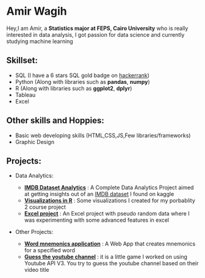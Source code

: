 # Amir Wagih
Hey,I am Amir, a **Statistics major at FEPS, Cairo University** who is really interested in data analysis, I got passion for data science and currently studying machine learning

## Skillset: 
- SQL (I have a 6 stars SQL gold badge on [hackerrank](https://www.hackerrank.com/AmirWagih))
- Python (Along with libraries such as **pandas**, **numpy**)
- R (Along with libraries such as **ggplot2**, **dplyr**)
- Tableau
- Excel
## Other skills and Hoppies:
- Basic web developing skills (HTML,CSS,JS,Few libraries/frameworks)
- Graphic Design

## Projects:
- Data Analytics:
  - [**IMDB Dataset Analytics**](https://github.com/AmirWagih1/imdb-movie-dataset-analytics) : A Complete Data Analytics Project aimed at getting insights out of an [IMDB dataset](https://www.kaggle.com/datasets/ngochieunguyen/imdb-extensive) I found on kaggle
  - [**Visualizations in R**](https://github.com/AmirWagih1/visualizations-I-created-for-my-probablity-2-course-project-in-university) : Some visualizations I created for my porbablity 2 course project
  - [**Excel project**](https://github.com/AmirWagih1/excel_project) : An Excel project with pseudo random data where I was experimenting with some advanced features in excel

- Other Projects:
  - [**Word mnemonics application**](https://github.com/AmirWagih1/word_mnemonics_project) : A Web App that creates mnemonics for a specified word
  - [**Guess the youtube channel**](https://github.com/AmirWagih1/browser-game-guess-the-youtube-channel-from-video-title)  : it is a little game I worked on using Youtube API V3. You try to guess the youtube channel based on their video title


